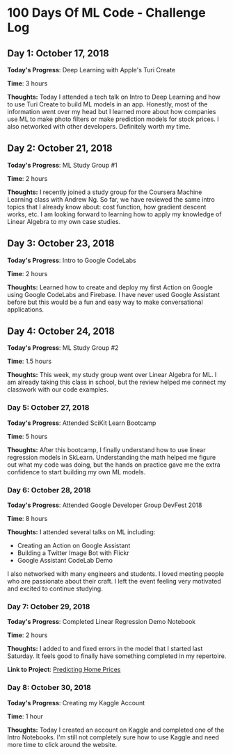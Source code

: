 # 100 Days Of ML Code - Challenge Log

## Day 1: October 17, 2018

**Today's Progress**: Deep Learning with Apple's Turi Create

**Time**: 3 hours

**Thoughts:** Today I attended a tech talk on Intro to Deep Learning and how to use Turi Create to build ML models in an app. Honestly, most of the information went over my head but I learned more about how companies use ML to make photo filters or make prediction models for stock prices. I also networked with other developers. Definitely worth my time.


## Day 2: October 21, 2018

**Today's Progress**: ML Study Group #1

**Time**: 2 hours

**Thoughts:** I recently joined a study group for the Coursera Machine Learning class with Andrew Ng. So far, we have reviewed the same intro topics that I already know about: cost function, how gradient descent works, etc. I am looking forward to learning how to apply my knowledge of Linear Algebra to my own case studies.


## Day 3: October 23, 2018

**Today's Progress**: Intro to Google CodeLabs

**Time**: 2 hours

**Thoughts:** Learned how to create and deploy my first Action on Google using Google CodeLabs and Firebase. I have never used Google Assistant before but this would be a fun and easy way to make conversational applications.


## Day 4: October 24, 2018

**Today's Progress**: ML Study Group #2

**Time**: 1.5 hours

**Thoughts:** This week, my study group went over Linear Algebra for ML. I am already taking this class in school, but the review helped me connect my classwork with our code examples.


### Day 5: October 27, 2018

**Today's Progress**: Attended SciKit Learn Bootcamp

**Time**: 5 hours

**Thoughts:** After this bootcamp, I finally understand how to use linear regression models in SkLearn. Understanding the math helped me figure out what my code was doing, but the hands on practice gave me the extra confidence to start building my own ML models.


### Day 6: October 28, 2018

**Today's Progress**: Attended Google Developer Group DevFest 2018

**Time**: 8 hours

**Thoughts:** I attended several talks on ML including:
* Creating an Action on Google Assistant
* Building a Twitter Image Bot with Flickr
* Google Assistant CodeLab Demo

I also networked with many engineers and students. I loved meeting people who are passionate about their craft. I left the event feeling very motivated and excited to continue studying.


### Day 7: October 29, 2018

**Today's Progress**: Completed Linear Regression Demo Notebook

**Time**: 2 hours

**Thoughts:** I added to and fixed errors in the model that I started last Saturday. It feels good to finally have something completed in my repertoire.

**Link to Project**: [Predicting Home Prices](https://github.com/carlymichele/linear_regression_demo)


### Day 8: October 30, 2018

**Today's Progress**: Creating my Kaggle Account

**Time**: 1 hour

**Thoughts:** Today I created an account on Kaggle and completed one of the Intro Notebooks. I'm still not completely sure how to use Kaggle and need more time to click around the website.

<!-- **Link to Project**: [ ](https://github.com/carlymichele) -->

